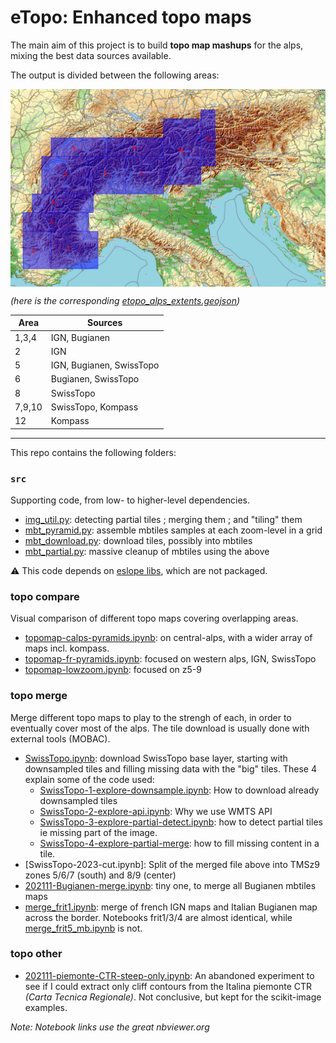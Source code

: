 # eTopo: Enhanced topo maps

The main aim of this project is to build **topo map mashups** for the alps, mixing the best data sources available.

The output is divided between the following areas:

<img src="data/etopo_alps_extents.jpg" width="1000"
     style="display: block; margin-left: auto; margin-right: auto;"/>

*(here is the corresponding [etopo_alps_extents.geojson])*

| Area      | Sources                  |
| --        | -                        |
| 1,3,4     | IGN, Bugianen            |
| 2         | IGN                      |
| 5         | IGN, Bugianen, SwissTopo |
| 6         | Bugianen, SwissTopo      |
| 8         | SwissTopo                |
| 7,9,10    | SwissTopo, Kompass       |
| 12        | Kompass                  |


---

This repo contains the following folders:


### `src`

Supporting code, from low- to higher-level dependencies.

* [img_util.py](src/img_util.py): detecting partial tiles ; merging them ; and "tiling" them
* [mbt_pyramid.py](src/mbt_pyramid.py): assemble mbtiles samples at each zoom-level in a grid
* [mbt_download.py](src/mbt_download.py): download tiles, possibly into mbtiles
* [mbt_partial.py](src/mbt_partial.py): massive cleanup of mbtiles using the above

⚠️ This code depends on [eslope libs], which are not packaged.


### topo compare

Visual comparison of different topo maps covering overlapping areas.

* [topomap-calps-pyramids.ipynb]: on central-alps, with a wider array of maps incl. kompass.
* [topomap-fr-pyramids.ipynb]: focused on western alps, IGN, SwissTopo
* [topomap-lowzoom.ipynb]: focused on z5-9


### topo merge

Merge different topo maps to play to the strengh of each, in order to eventually cover most of the alps.
The tile download is usually done with external tools (MOBAC).

<!-- * [202012-Offline-SwissTopo.md] -->
* [SwissTopo.ipynb]: download SwissTopo base layer, starting with downsampled tiles and filling missing data with the "big" tiles. These 4 explain some of the code used:
  + [SwissTopo-1-explore-downsample.ipynb]: How to download already downsampled tiles
  + [SwissTopo-2-explore-api.ipynb]: Why we use WMTS API
  + [SwissTopo-3-explore-partial-detect.ipynb]: how to detect partial tiles ie missing part of the image.
  + [SwissTopo-4-explore-partial-merge]: how to fill missing content in a tile.
* [SwissTopo-2023-cut.ipynb]: Split of the merged file above into TMSz9 zones 5/6/7 (south) and 8/9 (center)
* [202111-Bugianen-merge.ipynb]: tiny one, to merge all Bugianen mbtiles maps
* [merge_frit1.ipynb]: merge of french IGN maps and Italian Bugianen map across the border. Notebooks frit1/3/4 are almost identical, while [merge_frit5_mb.ipynb] is not.

### topo other

* [202111-piemonte-CTR-steep-only.ipynb]: An abandoned experiment to see if I could extract only cliff contours from the Italina piemonte CTR _(Carta Tecnica Regionale)_. Not conclusive, but kept for the scikit-image examples.


_Note: Notebook links use the great nbviewer.org_

<!-- Links: -->
[etopo_alps_extents.geojson]:./data/areas/etopo_alps_extents.geojson
[eslope libs]:https://github.com/eslopemap/eslope/tree/main/development/src
[topomap-calps-pyramids.ipynb]:https://nbviewer.org/github/eslopemap/etopo/blob/main/topo_compare/topomap-calps-pyramids.ipynb
[topomap-fr-pyramids.ipynb]:https://nbviewer.org/github/eslopemap/etopo/blob/main/topo_compare/topomap-fr-pyramids.ipynb
[topomap-lowzoom.ipynb]:https://nbviewer.org/github/eslopemap/etopo/blob/main/topo_compare/topomap-lowzoom.ipynb
[202012-Offline-SwissTopo.md]:topo_download/202012-Offline-SwissTopo.md
[202111-Bugianen-merge.ipynb]:https://nbviewer.org/github/eslopemap/etopo/blob/main/topo_download/202111-Bugianen-merge.ipynb
[SwissTopo.ipynb]:https://nbviewer.org/github/eslopemap/etopo/blob/main/topo_download/SwissTopo.ipynb
[202102-Alps-Topo.md]:https://nbviewer.org/github/eslopemap/etopo/blob/main/
[SwissTopo-1-explore-downsample.ipynb]:https://nbviewer.org/github/eslopemap/etopo/blob/main/topo_merge/SwissTopo-1-explore-downsample.ipynb
[SwissTopo-2-explore-api.ipynb]:https://nbviewer.org/github/eslopemap/etopo/blob/main/topo_merge/SwissTopo-2-explore-api.ipynb
[SwissTopo-3-explore-partial-detect.ipynb]:https://nbviewer.org/github/eslopemap/etopo/blob/main/topo_merge/SwissTopo-3-explore-partial-detect.ipynb
[SwissTopo-4-explore-partial-merge]:https://nbviewer.org/github/eslopemap/etopo/blob/main/topo_merge/SwissTopo-4-explore-partial-merge
[202111-piemonte-CTR-steep-only.ipynb]:https://nbviewer.org/github/eslopemap/etopo/blob/main/topo_other/202111-piemonte-CTR-steep-only.ipynb
[merge_frit1.ipynb]: [https://nbviewer.org/github/eslopemap/etopo/blob/main/topo_merge/merge_frit1.ipynb]
[merge_frit5_mb.ipynb]: [https://nbviewer.org/github/eslopemap/etopo/blob/main/topo_merge/merge_frit5_mb.ipynb]

